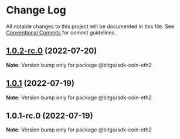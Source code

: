 # Change Log

All notable changes to this project will be documented in this file.
See [Conventional Commits](https://conventionalcommits.org) for commit guidelines.

## [1.0.2-rc.0](https://github.com/BitGo/BitGoJS/compare/@bitgo/sdk-coin-eth2@1.0.1...@bitgo/sdk-coin-eth2@1.0.2-rc.0) (2022-07-20)

**Note:** Version bump only for package @bitgo/sdk-coin-eth2





## [1.0.1](https://github.com/BitGo/BitGoJS/compare/@bitgo/sdk-coin-eth2@1.0.1-rc.0...@bitgo/sdk-coin-eth2@1.0.1) (2022-07-19)

**Note:** Version bump only for package @bitgo/sdk-coin-eth2





## 1.0.1-rc.0 (2022-07-19)

**Note:** Version bump only for package @bitgo/sdk-coin-eth2
